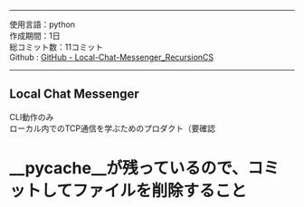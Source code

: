 
---  

使用言語：python  
作成期間：1日  
総コミット数：11コミット  
Github : [GitHub - Local-Chat-Messenger_RecursionCS](https://github.com/kip2/Local-Chat-Messenger_RecursionCS)  
 
---  

## Local Chat Messenger  

CLI動作のみ  
ローカル内でのTCP通信を学ぶためのプロダクト（要確認  

# __pycache__が残っているので、コミットしてファイルを削除すること  

